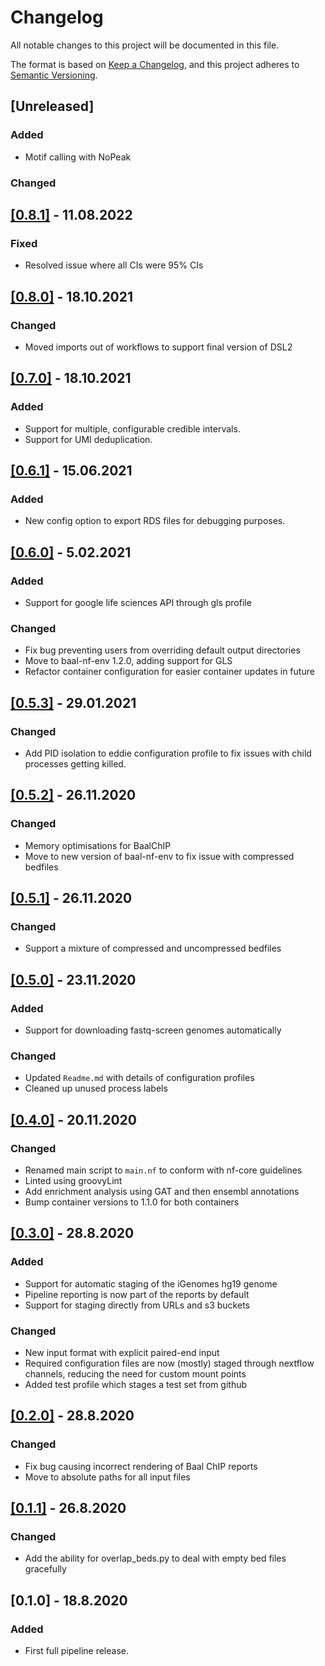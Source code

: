 # Changelog
All notable changes to this project will be documented in this file.

The format is based on [Keep a Changelog](https://keepachangelog.com/en/1.0.0/),
and this project adheres to [Semantic Versioning](https://semver.org/spec/v2.0.0.html).

## [Unreleased]
### Added
- Motif calling with NoPeak
### Changed

## [[0.8.1]](https://git.ecdf.ed.ac.uk/oalmelid/baal-nf/compare/0.8.0...0.8.1) - 11.08.2022
### Fixed
- Resolved issue where all CIs were 95% CIs

## [[0.8.0]](https://git.ecdf.ed.ac.uk/oalmelid/baal-nf/compare/0.7.0...0.8.0) - 18.10.2021
### Changed
- Moved imports out of workflows to support final version of DSL2

## [[0.7.0]](https://git.ecdf.ed.ac.uk/oalmelid/baal-nf/compare/0.6.1...0.7.0) - 18.10.2021
### Added
- Support for multiple, configurable credible intervals.
- Support for UMI deduplication.

## [[0.6.1]](https://git.ecdf.ed.ac.uk/oalmelid/baal-nf/compare/0.6.0...0.6.1) - 15.06.2021
### Added
- New config option to export RDS files for debugging purposes.

## [[0.6.0]](https://git.ecdf.ed.ac.uk/oalmelid/baal-nf/compare/0.5.3...0.6.0) - 5.02.2021
### Added
- Support for google life sciences API through gls profile
### Changed
- Fix bug preventing users from overriding default output directories
- Move to baal-nf-env 1.2.0, adding support for GLS
- Refactor container configuration for easier container updates in future

## [[0.5.3]](https://git.ecdf.ed.ac.uk/oalmelid/baal-nf/compare/0.5.2...0.5.3) - 29.01.2021
### Changed
- Add PID isolation to eddie configuration profile to fix issues with child processes getting killed.

## [[0.5.2]](https://git.ecdf.ed.ac.uk/oalmelid/baal-nf/compare/0.5.1...0.5.2) - 26.11.2020
### Changed
- Memory optimisations for BaalChIP
- Move to new version of baal-nf-env to fix issue with compressed bedfiles

## [[0.5.1]](https://git.ecdf.ed.ac.uk/oalmelid/baal-nf/compare/0.5.0...0.5.1) - 26.11.2020
### Changed
- Support a mixture of compressed and uncompressed bedfiles

## [[0.5.0]](https://git.ecdf.ed.ac.uk/oalmelid/baal-nf/compare/0.4.0...0.5.0) - 23.11.2020

### Added
- Support for downloading fastq-screen genomes automatically

### Changed
- Updated `Readme.md` with details of configuration profiles
- Cleaned up unused process labels

## [[0.4.0]](https://git.ecdf.ed.ac.uk/oalmelid/baal-nf/compare/0.3.0...0.4.0) - 20.11.2020

### Changed
- Renamed main script to `main.nf` to conform with nf-core guidelines
- Linted using groovyLint
- Add enrichment analysis using GAT and then ensembl annotations
- Bump container versions to 1.1.0 for both containers

## [[0.3.0]](https://git.ecdf.ed.ac.uk/oalmelid/baal-nf/compare/0.2.1...0.3.0) - 28.8.2020

### Added
- Support for automatic staging of the iGenomes hg19 genome
- Pipeline reporting is now part of the reports by default
- Support for staging directly from URLs and s3 buckets

### Changed
- New input format with explicit paired-end input
- Required configuration files are now (mostly) staged through nextflow channels, reducing the need for custom mount points
- Added test profile which stages a test set from github

## [[0.2.0]](https://git.ecdf.ed.ac.uk/oalmelid/baal-nf/compare/0.1.1...0.2.1) - 28.8.2020

### Changed
- Fix bug causing incorrect rendering of Baal ChIP reports
- Move to absolute paths for all input files

## [[0.1.1]](https://git.ecdf.ed.ac.uk/oalmelid/baal-nf/compare/0.1.0...0.1.1) - 26.8.2020

### Changed

- Add the ability for overlap_beds.py to deal with empty bed files gracefully

## [0.1.0] - 18.8.2020

### Added

- First full pipeline release.

